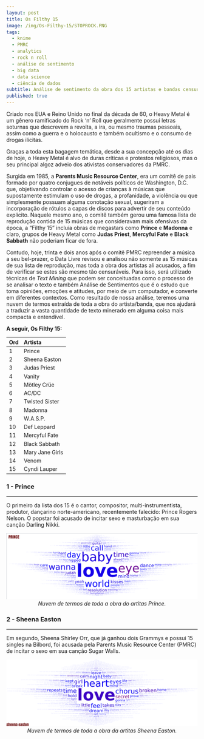 ```yaml
---
layout: post
title: Os Filthy 15 
image: /img/Os-Filthy-15/STOPROCK.PNG
tags: 
  - knime
  - PMRC
  - analytics
  - rock n roll
  - análise de sentimento
  - big data
  - data science
  - ciência de dados
subtitle: Análise de sentimento da obra dos 15 artistas e bandas censurados na década de 80
published: true
---
```

Criado nos EUA e Reino Unido no final da década de 60, o Heavy Metal é um gênero ramificado do Rock ‘n’ Roll que geralmente possui letras soturnas que descrevem a revolta, a ira, ou mesmo traumas pessoais, assim como a guerra e o holocausto e também ocultismo e o consumo de drogas ilícitas.

Graças a toda esta bagagem temática, desde a sua concepção até os dias de hoje, o Heavy Metal é alvo de duras críticas e protestos religiosos, mas o seu principal algoz adveio dos ativistas conservadores da PMRC.

Surgida em 1985, a **Parents Music Resource Center**, era um comitê de pais formado por quatro conjugues de notáveis políticos de Washington, D.C. que, objetivando controlar o acesso de crianças à músicas que supostamente estimulam o uso de drogas, a profanidade, a violência ou que simplesmente possuam alguma conotação sexual, sugeriram a incorporação de rótulos a capas de discos para advertir de seu conteúdo explícito. Naquele mesmo ano, o comitê também gerou uma famosa lista de reprodução contida de 15 músicas que consideravam mais ofensivas da época, a “Filthy 15” incluía obras de megastars como **Prince** e **Madonna** e claro, grupos de Heavy Metal como **Judas Priest**, **Mercyful Fate** e **Black Sabbath** não poderiam ficar de fora.

Contudo, hoje, trinta e dois anos após o comitê PMRC repreender a música a seu bel-prazer, o Data Livre revisou e analisou não somente as 15 músicas de sua lista de reprodução, mas toda a obra dos artistas ali acusados, a fim de verificar se estes são mesmo tão censuráveis. Para isso, será utilizado técnicas de _Text Mining_ que podem ser conceituadas como o processo de se analisar o texto e também Análise de Sentimentos que é o estudo que toma opiniões, emoções e atitudes, por meio de um computador, e converte em diferentes contextos. Como resultado de nossa análise, teremos uma nuvem de termos extraída de toda a obra do artista/banda, que nos ajudará a traduzir a vasta quantidade de texto minerado em alguma coisa mais compacta e entendível.

**A seguir, Os Filthy 15:** 

|Ord     | Artista          |
|:------ |:------           |
|1       | Prince           |
|2       | Sheena Easton    |
|3       | Judas Priest     |
|4       | Vanity           |
|5       | Mötley Crüe      |
|6       | AC/DC            |
|7       | Twisted Sister   |
|8       | Madonna          |
|9       | W.A.S.P.         |
|10      | Def Leppard      |
|11      | Mercyful Fate    |
|12      | Black Sabbath    |
|13      | Mary Jane Girls  |
|14      | Venom            |
|15      | Cyndi Lauper     |

### 1 - Prince
---
O primeiro da lista dos 15 é o cantor, compositor, multi-instrumentista, produtor, dançarino norte-americano, recentemente falecido: Prince Rogers Nelson. O popstar foi acusado de incitar sexo e masturbação em sua canção Darling Nikki.
<center>
<img src="/img/Os-Filthy-15/Prince.png" alt="Prince Cloud Tag">
<br>
<em>Nuvem de termos de toda a obra do artitas Prince.</em>
</center>

### 2 - Sheena Easton
---
Em segundo, Sheena Shirley Orr, que já ganhou dois Grammys e possui 15 singles na Bilbord, foi acusada pela Parents Music Resource Center (PMRC) de incitar o sexo em sua canção Sugar Walls.
<center>
<img src="/img/Os-Filthy-15/Sheena_Easton.png" alt="Sheena Easton Cloud Tag">
<br>
<em>Nuvem de termos de toda a obra da artitas Sheena Easton.</em>
</center>


